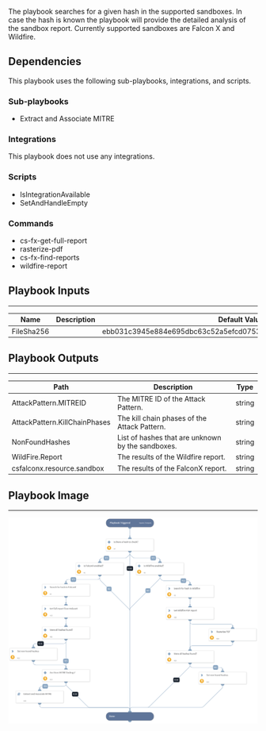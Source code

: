 The playbook searches for a given hash in the supported sandboxes. In case the hash is known the playbook will provide the detailed analysis of the sandbox report. Currently supported sandboxes are Falcon X and Wildfire. 

## Dependencies
This playbook uses the following sub-playbooks, integrations, and scripts.

### Sub-playbooks
* Extract and Associate MITRE 

### Integrations
This playbook does not use any integrations.

### Scripts
* IsIntegrationAvailable
* SetAndHandleEmpty

### Commands
* cs-fx-get-full-report
* rasterize-pdf
* cs-fx-find-reports
* wildfire-report

## Playbook Inputs
---

| **Name** | **Description** | **Default Value** | **Required** |
| --- | --- | --- | --- |
| FileSha256 |  | ebb031c3945e884e695dbc63c52a5efcd075375046c49729980073585ee13c52 | Optional |

## Playbook Outputs
---

| **Path** | **Description** | **Type** |
| --- | --- | --- |
| AttackPattern.MITREID | The MITRE ID of the Attack Pattern. | string |
| AttackPattern.KillChainPhases | The kill chain phases of the Attack Pattern. | string |
| NonFoundHashes | List of hashes that are unknown by the sandboxes. | string |
| WildFire.Report | The results of the Wildfire report. | string |
| csfalconx.resource.sandbox | The results of the FalconX report. | string |

## Playbook Image
---
![Search For Hash In Sandbox - Generic](../doc_files/Search_For_Hash_In_Sandbox_-_Generic.png)